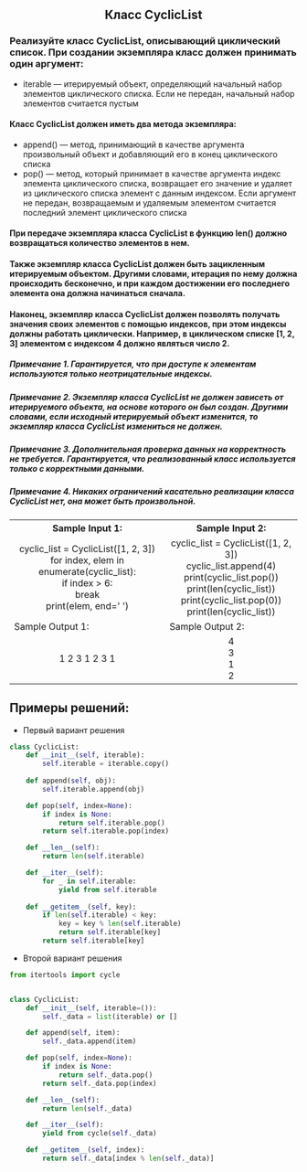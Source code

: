 <h2 style="text-align:center">Класс CyclicList</h2>

### Реализуйте класс CyclicList, описывающий циклический список. При создании экземпляра класс должен принимать один аргумент:
* iterable — итерируемый объект, определяющий начальный набор элементов циклического списка. Если не передан, начальный набор элементов считается пустым
#### Класс CyclicList должен иметь два метода экземпляра:
* append() — метод, принимающий в качестве аргумента произвольный объект и добавляющий его в конец циклического списка
* pop() — метод, который принимает в качестве аргумента индекс элемента циклического списка, возвращает его значение и удаляет из циклического списка элемент с данным индексом. Если аргумент не передан, возвращаемым и удаляемым элементом считается последний элемент циклического списка 
#### При передаче экземпляра класса CyclicList в функцию len() должно возвращаться количество элементов в нем.
#### Также экземпляр класса CyclicList должен быть зацикленным итерируемым объектом. Другими словами, итерация по нему должна происходить бесконечно, и при каждом достижении его последнего элемента она должна начинаться сначала.
#### Наконец, экземпляр класса CyclicList должен позволять получать значения своих элементов с помощью индексов, при этом индексы должны работать циклически. Например, в циклическом списке [1, 2, 3] элементом с индексом 4 должно являться число 2.

##### Примечание 1. Гарантируется, что при доступе к элементам используются только неотрицательные индексы.
##### Примечание 2. Экземпляр класса CyclicList не должен зависеть от итерируемого объекта, на основе которого он был создан. Другими словами, если исходный итерируемый объект изменится, то экземпляр класса CyclicList измениться  не должен.
##### Примечание 3. Дополнительная проверка данных на корректность не требуется. Гарантируется, что реализованный класс используется только с корректными данными.
##### Примечание 4. Никаких ограничений касательно реализации класса CyclicList нет, она может быть произвольной.

<table align="center">
  <tbody>
    <tr>
      <th>Sample Input 1: </th>
      <th>Sample Input 2: </th>
    </tr>
    <tr>
      <td align="center">cyclic_list = CyclicList([1, 2, 3])<br>
                          for index, elem in enumerate(cyclic_list):<br>
                              if index > 6:<br>
                                  break<br>
                              print(elem, end=' ')<br></td>
      <td align="center">cyclic_list = CyclicList([1, 2, 3])<br>
                          cyclic_list.append(4)<br>
                          print(cyclic_list.pop())<br>
                          print(len(cyclic_list))<br>
                          print(cyclic_list.pop(0))<br>
                          print(len(cyclic_list))<br></td>
    </tr>
    <tr>
      <td>Sample Output 1:</td>
      <td>Sample Output 2:</td>
      </tr>
    <tr>
      <td align="center">
                        1 2 3 1 2 3 1<br>
      </td>
      <td align="center">
                        4<br>
3<br>
1<br>
2<br>
      </td>
    </tr>
  </tbody>
</table>



## Примеры решений:
* Первый вариант решения
```python
class CyclicList:
    def __init__(self, iterable):
        self.iterable = iterable.copy()
        
    def append(self, obj):
        self.iterable.append(obj)

    def pop(self, index=None):
        if index is None:
            return self.iterable.pop()
        return self.iterable.pop(index)

    def __len__(self):
        return len(self.iterable)

    def __iter__(self):
        for _ in self.iterable:
            yield from self.iterable
            
    def __getitem__(self, key):
        if len(self.iterable) < key:
            key = key % len(self.iterable)
            return self.iterable[key]
        return self.iterable[key]
```
* Второй вариант решения

```python
from itertools import cycle


class CyclicList:
    def __init__(self, iterable=()):
        self._data = list(iterable) or []

    def append(self, item):
        self._data.append(item)

    def pop(self, index=None):
        if index is None:
            return self._data.pop()
        return self._data.pop(index)

    def __len__(self):
        return len(self._data)

    def __iter__(self):
        yield from cycle(self._data)

    def __getitem__(self, index):
        return self._data[index % len(self._data)]
```


